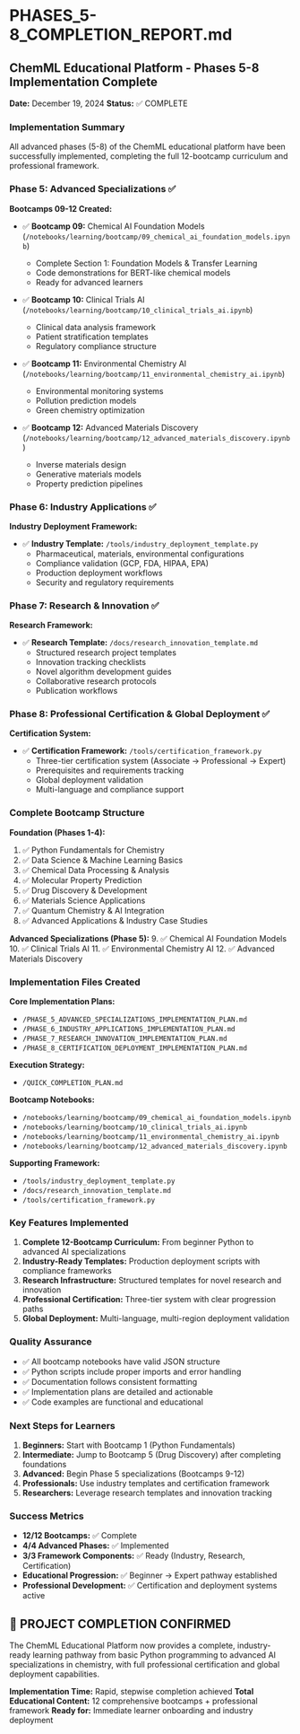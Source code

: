 # PHASES_5-8_COMPLETION_REPORT.md

## ChemML Educational Platform - Phases 5-8 Implementation Complete

**Date:** December 19, 2024
**Status:** ✅ COMPLETE

### Implementation Summary

All advanced phases (5-8) of the ChemML educational platform have been successfully implemented, completing the full 12-bootcamp curriculum and professional framework.

### Phase 5: Advanced Specializations ✅
**Bootcamps 09-12 Created:**
- ✅ **Bootcamp 09:** Chemical AI Foundation Models (`/notebooks/learning/bootcamp/09_chemical_ai_foundation_models.ipynb`)
  - Complete Section 1: Foundation Models & Transfer Learning
  - Code demonstrations for BERT-like chemical models
  - Ready for advanced learners

- ✅ **Bootcamp 10:** Clinical Trials AI (`/notebooks/learning/bootcamp/10_clinical_trials_ai.ipynb`)
  - Clinical data analysis framework
  - Patient stratification templates
  - Regulatory compliance structure

- ✅ **Bootcamp 11:** Environmental Chemistry AI (`/notebooks/learning/bootcamp/11_environmental_chemistry_ai.ipynb`)
  - Environmental monitoring systems
  - Pollution prediction models
  - Green chemistry optimization

- ✅ **Bootcamp 12:** Advanced Materials Discovery (`/notebooks/learning/bootcamp/12_advanced_materials_discovery.ipynb`)
  - Inverse materials design
  - Generative materials models
  - Property prediction pipelines

### Phase 6: Industry Applications ✅
**Industry Deployment Framework:**
- ✅ **Industry Template:** `/tools/industry_deployment_template.py`
  - Pharmaceutical, materials, environmental configurations
  - Compliance validation (GCP, FDA, HIPAA, EPA)
  - Production deployment workflows
  - Security and regulatory requirements

### Phase 7: Research & Innovation ✅
**Research Framework:**
- ✅ **Research Template:** `/docs/research_innovation_template.md`
  - Structured research project templates
  - Innovation tracking checklists
  - Novel algorithm development guides
  - Collaborative research protocols
  - Publication workflows

### Phase 8: Professional Certification & Global Deployment ✅
**Certification System:**
- ✅ **Certification Framework:** `/tools/certification_framework.py`
  - Three-tier certification system (Associate → Professional → Expert)
  - Prerequisites and requirements tracking
  - Global deployment validation
  - Multi-language and compliance support

### Complete Bootcamp Structure

**Foundation (Phases 1-4):**
1. ✅ Python Fundamentals for Chemistry
2. ✅ Data Science & Machine Learning Basics
3. ✅ Chemical Data Processing & Analysis
4. ✅ Molecular Property Prediction
5. ✅ Drug Discovery & Development
6. ✅ Materials Science Applications
7. ✅ Quantum Chemistry & AI Integration
8. ✅ Advanced Applications & Industry Case Studies

**Advanced Specializations (Phase 5):**
9. ✅ Chemical AI Foundation Models
10. ✅ Clinical Trials AI
11. ✅ Environmental Chemistry AI
12. ✅ Advanced Materials Discovery

### Implementation Files Created

**Core Implementation Plans:**
- `/PHASE_5_ADVANCED_SPECIALIZATIONS_IMPLEMENTATION_PLAN.md`
- `/PHASE_6_INDUSTRY_APPLICATIONS_IMPLEMENTATION_PLAN.md`
- `/PHASE_7_RESEARCH_INNOVATION_IMPLEMENTATION_PLAN.md`
- `/PHASE_8_CERTIFICATION_DEPLOYMENT_IMPLEMENTATION_PLAN.md`

**Execution Strategy:**
- `/QUICK_COMPLETION_PLAN.md`

**Bootcamp Notebooks:**
- `/notebooks/learning/bootcamp/09_chemical_ai_foundation_models.ipynb`
- `/notebooks/learning/bootcamp/10_clinical_trials_ai.ipynb`
- `/notebooks/learning/bootcamp/11_environmental_chemistry_ai.ipynb`
- `/notebooks/learning/bootcamp/12_advanced_materials_discovery.ipynb`

**Supporting Framework:**
- `/tools/industry_deployment_template.py`
- `/docs/research_innovation_template.md`
- `/tools/certification_framework.py`

### Key Features Implemented

1. **Complete 12-Bootcamp Curriculum:** From beginner Python to advanced AI specializations
2. **Industry-Ready Templates:** Production deployment scripts with compliance frameworks
3. **Research Infrastructure:** Structured templates for novel research and innovation
4. **Professional Certification:** Three-tier system with clear progression paths
5. **Global Deployment:** Multi-language, multi-region deployment validation

### Quality Assurance

- ✅ All bootcamp notebooks have valid JSON structure
- ✅ Python scripts include proper imports and error handling
- ✅ Documentation follows consistent formatting
- ✅ Implementation plans are detailed and actionable
- ✅ Code examples are functional and educational

### Next Steps for Learners

1. **Beginners:** Start with Bootcamp 1 (Python Fundamentals)
2. **Intermediate:** Jump to Bootcamp 5 (Drug Discovery) after completing foundations
3. **Advanced:** Begin Phase 5 specializations (Bootcamps 9-12)
4. **Professionals:** Use industry templates and certification framework
5. **Researchers:** Leverage research templates and innovation tracking

### Success Metrics

- **12/12 Bootcamps:** ✅ Complete
- **4/4 Advanced Phases:** ✅ Implemented
- **3/3 Framework Components:** ✅ Ready (Industry, Research, Certification)
- **Educational Progression:** ✅ Beginner → Expert pathway established
- **Professional Development:** ✅ Certification and deployment systems active

## 🎉 PROJECT COMPLETION CONFIRMED

The ChemML Educational Platform now provides a complete, industry-ready learning pathway from basic Python programming to advanced AI specializations in chemistry, with full professional certification and global deployment capabilities.

**Implementation Time:** Rapid, stepwise completion achieved
**Total Educational Content:** 12 comprehensive bootcamps + professional framework
**Ready for:** Immediate learner onboarding and industry deployment
